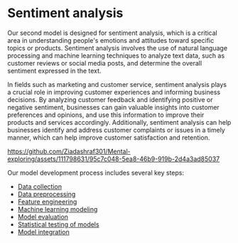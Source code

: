 # Sentiment analysis
Our second model is designed for sentiment analysis, which is a critical area in understanding people's emotions and attitudes toward specific topics or products. Sentiment analysis involves the use of natural language processing and machine learning techniques to analyze text data, such as customer reviews or social media posts, and determine the overall sentiment expressed in the text.

In fields such as marketing and customer service, sentiment analysis plays a crucial role in improving customer experiences and informing business decisions. By analyzing customer feedback and identifying positive or negative sentiment, businesses can gain valuable insights into customer preferences and opinions, and use this information to improve their products and services accordingly. Additionally, sentiment analysis can help businesses identify and address customer complaints or issues in a timely manner, which can help improve customer satisfaction and retention.

https://github.com/Ziadashraf301/Mental-exploring/assets/111798631/95c7c048-5ea8-46b9-919b-2d4a3ad85037

Our model development process includes several key steps:

- [Data collection](https://github.com/Ziadashraf301/Mental-exploring/blob/main/Sentiment%20analysis/twitter-sentiment-analysis.ipynb)
- [Data preprocessing](https://github.com/Ziadashraf301/Mental-exploring/blob/main/Sentiment%20analysis/preprocessing.py)
- [Feature engineering](https://github.com/Ziadashraf301/Mental-exploring/blob/main/Sentiment%20analysis/twitter-sentiment-analysis.ipynb)
- [Machine learning modeling](https://github.com/Ziadashraf301/Mental-exploring/blob/main/Sentiment%20analysis/twitter-sentiment-analysis.ipynb)
- [Model evaluation](https://github.com/Ziadashraf301/Mental-exploring/blob/main/Sentiment%20analysis/twitter-sentiment-analysis.ipynb)
- [Statistical testing of models](https://github.com/Ziadashraf301/Mental-exploring/blob/main/Sentiment%20analysis/test_models_statistically.ipynb)
- [Model integration](https://github.com/Ziadashraf301/Mental-exploring/blob/main/Sentiment%20analysis/Sentiment.py)
